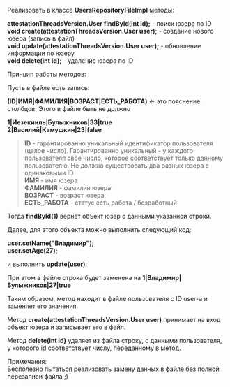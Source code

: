 Реализовать в классе **UsersRepositoryFileImpl** методы:

**attestationThreadsVersion.User findById(int id);** - поиск юзера по ID\
**void create(attestationThreadsVersion.User user);** - создание нового юзера (запись в файл)\
**void update(attestationThreadsVersion.User user);** - обновление информации по юзеру\
**void delete(int id);** - удаление юзера по ID

Принцип работы методов:

Пусть в файле есть запись:

**(ID|ИМЯ|ФАМИЛИЯ|ВОЗРАСТ|ЕСТЬ_РАБОТА)** <- это пояснение столбцов. Этого в файле быть не должно

**1|Иезекииль|Булыжников|33|true**\
**2|Василий|Камушкин|23|false**

> **ID** - гарантированно уникальный идентификатор пользователя (целое число). Гарантированно уникальный - у каждого пользователя свое число, которое соответствует только данному пользователю. Не должно существовать два разных юзера с одинаковыми ID\
> **ИМЯ** - имя юзера\
> **ФАМИЛИЯ** - фамилия юзера\
> **ВОЗРАСТ** - возраст юзера\
> **ЕСТЬ_РАБОТА** - статус есть работа / безработный 

Тогда **findById(1)** вернет объект юзер с данными указанной строки.

Далее, для этого объекта можно выполнить следующий код:

**user.setName("Владимир");**\
**user.setAge(27);**

и выполнить **update(user)**;

При этом в файле строка будет заменена на **1|Владимир|Булыжников|27|true**

Таким образом, метод находит в файле пользователя с ID user-а и заменяет его значения.

Метод **create(attestationThreadsVersion.User user)** принимает на вход объект юзера и записывает его в файл.

Метод **delete(int id)** удаляет из файла строку, с данными пользователя, у которого id соответствует числу, переданному в метод.

Примечания:\
Бесполезно пытаться реализовать замену данных в файле без полной перезаписи файла ;)
